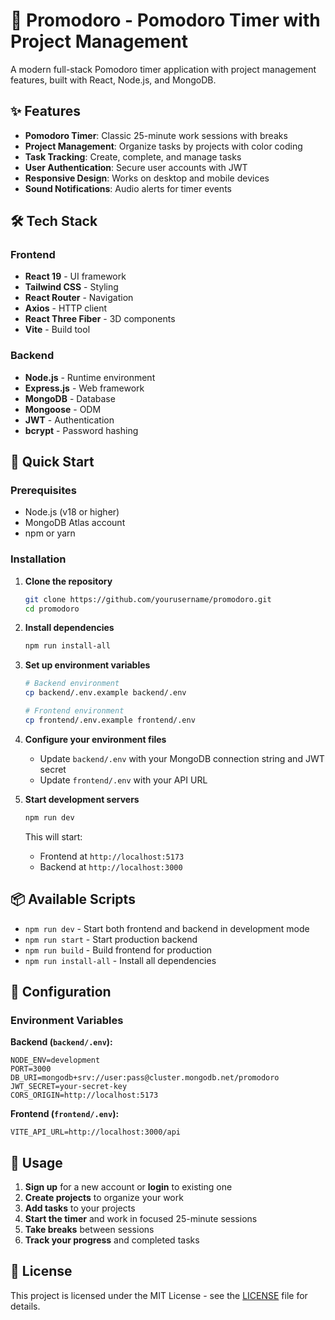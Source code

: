 # 🍅 Promodoro - Pomodoro Timer with Project Management

A modern full-stack Pomodoro timer application with project management features, built with React, Node.js, and MongoDB.

## ✨ Features

- **Pomodoro Timer**: Classic 25-minute work sessions with breaks
- **Project Management**: Organize tasks by projects with color coding
- **Task Tracking**: Create, complete, and manage tasks
- **User Authentication**: Secure user accounts with JWT
- **Responsive Design**: Works on desktop and mobile devices
- **Sound Notifications**: Audio alerts for timer events

## 🛠️ Tech Stack

### Frontend
- **React 19** - UI framework
- **Tailwind CSS** - Styling
- **React Router** - Navigation
- **Axios** - HTTP client
- **React Three Fiber** - 3D components
- **Vite** - Build tool

### Backend
- **Node.js** - Runtime environment
- **Express.js** - Web framework
- **MongoDB** - Database
- **Mongoose** - ODM
- **JWT** - Authentication
- **bcrypt** - Password hashing

## 🚀 Quick Start

### Prerequisites
- Node.js (v18 or higher)
- MongoDB Atlas account
- npm or yarn

### Installation

1. **Clone the repository**
   ```bash
   git clone https://github.com/yourusername/promodoro.git
   cd promodoro
   ```

2. **Install dependencies**
   ```bash
   npm run install-all
   ```

3. **Set up environment variables**
   ```bash
   # Backend environment
   cp backend/.env.example backend/.env
   
   # Frontend environment
   cp frontend/.env.example frontend/.env
   ```

4. **Configure your environment files**
   - Update `backend/.env` with your MongoDB connection string and JWT secret
   - Update `frontend/.env` with your API URL

5. **Start development servers**
   ```bash
   npm run dev
   ```

   This will start:
   - Frontend at `http://localhost:5173`
   - Backend at `http://localhost:3000`

## 📦 Available Scripts

- `npm run dev` - Start both frontend and backend in development mode
- `npm run start` - Start production backend
- `npm run build` - Build frontend for production
- `npm run install-all` - Install all dependencies

## 🔧 Configuration

### Environment Variables

**Backend (`backend/.env`):**
```env
NODE_ENV=development
PORT=3000
DB_URI=mongodb+srv://user:pass@cluster.mongodb.net/promodoro
JWT_SECRET=your-secret-key
CORS_ORIGIN=http://localhost:5173
```

**Frontend (`frontend/.env`):**
```env
VITE_API_URL=http://localhost:3000/api
```

## 📱 Usage

1. **Sign up** for a new account or **login** to existing one
2. **Create projects** to organize your work
3. **Add tasks** to your projects
4. **Start the timer** and work in focused 25-minute sessions
5. **Take breaks** between sessions
6. **Track your progress** and completed tasks


## 📝 License

This project is licensed under the MIT License - see the [LICENSE](LICENSE) file for details.

